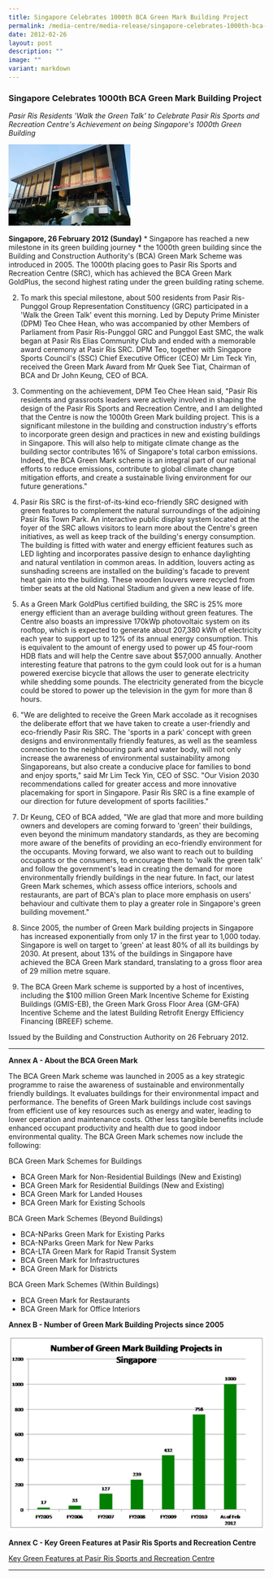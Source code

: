 ```yaml
---
title: Singapore Celebrates 1000th BCA Green Mark Building Project
permalink: /media-centre/media-release/singapore-celebrates-1000th-bca-green-mark-building-project/
date: 2012-02-26
layout: post
description: ""
image: ""
variant: markdown
---
```

### **Singapore Celebrates 1000th BCA Green Mark Building Project**

_Pasir Ris Residents 'Walk the Green Talk' to Celebrate Pasir Ris Sports and Recreation Centre's Achievement on being Singapore's 1000th Green Building_

![](/images/Media%20Centre/Media%20Release/2012/Feb/SINGAPORECELEBRATES1000THBCAGREENMARKBUILDINGPROJECTMainPar0028Imagegif.gif)

**Singapore, 26 February 2012 (Sunday)** * Singapore has reached a new milestone in its green building journey * the 1000th green building since the Building and Construction Authority's (BCA) Green Mark Scheme was introduced in 2005. The 1000th placing goes to Pasir Ris Sports and Recreation Centre (SRC), which has achieved the BCA Green Mark GoldPlus, the second highest rating under the green building rating scheme.

2. To mark this special milestone, about 500 residents from Pasir Ris-Punggol Group Representation Constituency (GRC) participated in a 'Walk the Green Talk' event this morning. Led by Deputy Prime Minister (DPM) Teo Chee Hean, who was accompanied by other Members of Parliament from Pasir Ris-Punggol GRC and Punggol East SMC, the walk began at Pasir Ris Elias Community Club and ended with a memorable award ceremony at Pasir Ris SRC. DPM Teo, together with Singapore Sports Council's (SSC) Chief Executive Officer (CEO) Mr Lim Teck Yin, received the Green Mark Award from Mr Quek See Tiat, Chairman of BCA and Dr John Keung, CEO of BCA.

3. Commenting on the achievement, DPM Teo Chee Hean said, "Pasir Ris residents and grassroots leaders were actively involved in shaping the design of the Pasir Ris Sports and Recreation Centre, and I am delighted that the Centre is now the 1000th Green Mark building project. This is a significant milestone in the building and construction industry's efforts to incorporate green design and practices in new and existing buildings in Singapore. This will also help to mitigate climate change as the building sector contributes 16% of Singapore's total carbon emissions. Indeed, the BCA Green Mark scheme is an integral part of our national efforts to reduce emissions, contribute to global climate change mitigation efforts, and create a sustainable living environment for our future generations."

4. Pasir Ris SRC is the first-of-its-kind eco-friendly SRC designed with green features to complement the natural surroundings of the adjoining Pasir Ris Town Park. An interactive public display system located at the foyer of the SRC allows visitors to learn more about the Centre's green initiatives, as well as keep track of the building's energy consumption. The building is fitted with water and energy efficient features such as LED lighting and incorporates passive design to enhance daylighting and natural ventilation in common areas. In addition, louvers acting as sunshading screens are installed on the building's facade to prevent heat gain into the building. These wooden louvers were recycled from timber seats at the old National Stadium and given a new lease of life.

5. As a Green Mark GoldPlus certified building, the SRC is 25% more energy efficient than an average building without green features. The Centre also boasts an impressive 170kWp photovoltaic system on its rooftop, which is expected to generate about 207,380 kWh of electricity each year to support up to 12% of its annual energy consumption. This is equivalent to the amount of energy used to power up 45 four-room HDB flats and will help the Centre save about $57,000 annually. Another interesting feature that patrons to the gym could look out for is a human powered exercise bicycle that allows the user to generate electricity while shedding some pounds. The electricity generated from the bicycle could be stored to power up the television in the gym for more than 8 hours.

6. "We are delighted to receive the Green Mark accolade as it recognises the deliberate effort that we have taken to create a user-friendly and eco-friendly Pasir Ris SRC. The 'sports in a park' concept with green designs and environmentally friendly features, as well as the seamless connection to the neighbouring park and water body, will not only increase the awareness of environmental sustainability among Singaporeans, but also create a conducive place for families to bond and enjoy sports," said Mr Lim Teck Yin, CEO of SSC. "Our Vision 2030 recommendations called for greater access and more innovative placemaking for sport in Singapore. Pasir Ris SRC is a fine example of our direction for future development of sports facilities."

7. Dr Keung, CEO of BCA added, "We are glad that more and more building owners and developers are coming forward to 'green' their buildings, even beyond the minimum mandatory standards, as they are becoming more aware of the benefits of providing an eco-friendly environment for the occupants. Moving forward, we also want to reach out to building occupants or the consumers, to encourage them to 'walk the green talk' and follow the government's lead in creating the demand for more environmentally friendly buildings in the near future. In fact, our latest Green Mark schemes, which assess office interiors, schools and restaurants, are part of BCA's plan to place more emphasis on users' behaviour and cultivate them to play a greater role in Singapore's green building movement."

8. Since 2005, the number of Green Mark building projects in Singapore has increased exponentially from only 17 in the first year to 1,000 today. Singapore is well on target to 'green' at least 80% of all its buildings by 2030. At present, about 13% of the buildings in Singapore have achieved the BCA Green Mark standard, translating to a gross floor area of 29 million metre square.

9. The BCA Green Mark scheme is supported by a host of incentives, including the $100 million Green Mark Incentive Scheme for Existing Buildings (GMIS-EB), the Green Mark Gross Floor Area (GM-GFA) Incentive Scheme and the latest Building Retrofit Energy Efficiency Financing (BREEF) scheme.

Issued by the Building and Construction Authority on 26 February 2012.

---

**Annex A - About the BCA Green Mark**

The BCA Green Mark scheme was launched in 2005 as a key strategic programme to raise the awareness of sustainable and environmentally friendly buildings. It evaluates buildings for their environmental impact and performance. The benefits of Green Mark buildings include cost savings from efficient use of key resources such as energy and water, leading to lower operation and maintenance costs. Other less tangible benefits include enhanced occupant productivity and health due to good indoor environmental quality. The BCA Green Mark schemes now include the following:

BCA Green Mark Schemes for Buildings

* BCA Green Mark for Non-Residential Buildings (New and Existing)
* BCA Green Mark for Residential Buildings (New and Existing)
* BCA Green Mark for Landed Houses
* BCA Green Mark for Existing Schools

BCA Green Mark Schemes (Beyond Buildings)

* BCA-NParks Green Mark for Existing Parks
* BCA-NParks Green Mark for New Parks
* BCA-LTA Green Mark for Rapid Transit System
* BCA Green Mark for Infrastructures
* BCA Green Mark for Districts

BCA Green Mark Schemes (Within Buildings)

* BCA Green Mark for Restaurants
* BCA Green Mark for Office Interiors

**Annex B - Number of Green Mark Building Projects since 2005**

![](/images/Media%20Centre/Media%20Release/2012/Feb/SINGAPORECELEBRATES1000THBCAGREENMARKBUILDINGPROJECTMainPar0053Imagegif.gif)

**Annex C - Key Green Features at Pasir Ris Sports and Recreation Centre**

[Key Green Features at Pasir Ris Sports and Recreation Centre](/files/Media%20Centre/Media%20Release/2012/Feb/Annex_C_Key_Green_Features_at_Pasir_Ris_Sports_and_Recreation_Centrepdf.pdf)

---
